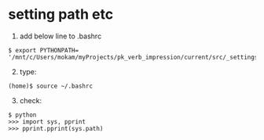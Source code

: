 # setting path etc

1. add below line to .bashrc
```
$ export PYTHONPATH= '/mnt/c/Users/mokam/myProjects/pk_verb_impression/current/src/_settings/'
```

2. type:
```
(home)$ source ~/.bashrc
```

3. check:
```
$ python
>>> import sys, pprint
>>> pprint.pprint(sys.path)
```